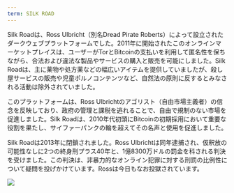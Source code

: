 ```yaml
---
term: SILK ROAD
---
```


Silk Roadは、Ross Ulbricht（別名Dread Pirate Roberts）によって設立されたダークウェブプラットフォームでした。2011年に開始されたこのオンラインマーケットプレイスは、ユーザーがTorとBitcoinの支払いを利用して匿名性を保ちながら、合法および違法な製品やサービスの購入と販売を可能にしました。Silk Roadは、主に薬物や処方薬などの幅広いアイテムを提供していましたが、殺し屋サービスの販売や児童ポルノコンテンツなど、自然法の原則に反するとみなされる活動は除外されていました。

このプラットフォームは、Ross Ulbrichtのアゴリスト（自由市場主義者）の信念を反映しており、政府の管理と課税を逃れることで、自由で規制のない市場を促進しました。Silk Roadは、2010年代初頭にBitcoinの初期採用において重要な役割を果たし、サイファーパンクの輪を超えてその名声と使用を促進しました。

Silk Roadは2013年に閉鎖されました。Ross Ulbrichtは同年逮捕され、仮釈放の可能性なしに2つの終身刑プラス40年と、1億8300万ドルの罰金を科される判決を受けました。この判決は、非暴力的なオンライン犯罪に対する刑罰の比例性について疑問を投げかけています。Rossは今日もなお投獄されています。

![](../../dictionnaire/assets/24.png)